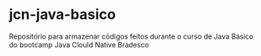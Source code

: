 # jcn-java-basico
Repositório para armazenar códigos feitos durante o curso de Java Básico do bootcamp Java Clould Native Bradesco
